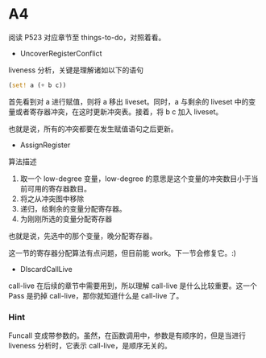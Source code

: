 # A4

阅读 P523 对应章节至  things-to-do，对照着看。


+ UncoverRegisterConflict

liveness 分析，关键是理解诸如以下的语句
```rust
(set! a (+ b c))
```
首先看到对 a 进行赋值，则将 a 移出 liveset。同时，a 与剩余的 liveset 中的变量或者寄存器冲突，在这时更新冲突表。接着，将 b c 加入 liveset。

也就是说，所有的冲突都要在发生赋值语句之后更新。

+ AssignRegister

算法描述

1. 取一个 low-degree 变量，low-degree 的意思是这个变量的冲突数目小于当前可用的寄存器数目。
2. 将之从冲突图中移除
3. 递归，给剩余的变量分配寄存器。
4. 为刚刚所选的变量分配寄存器

也就是说，先选中的那个变量，晚分配寄存器。

这一节的寄存器分配算法有点问题，但目前能 work。下一节会修复它。:)

+ DIscardCallLive

call-live 在后续的章节中需要用到，所以理解 call-live 是什么比较重要。这一个 Pass 是扔掉 call-live，那你就知道什么是 call-live 了。


### Hint

Funcall 变成带参数的。虽然，在函数调用中，参数是有顺序的，但是当进行 liveness 分析时，它表示 call-live，是顺序无关的。